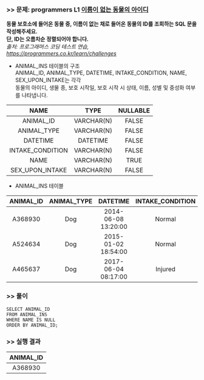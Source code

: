 ### >> 문제: programmers L1 [이름이 없는 동물의 아이디](https://programmers.co.kr/learn/courses/30/lessons/59039)
**동물 보호소에 들어온 동물 중, 이름이 없는 채로 들어온 동물의 ID를 조회하는 SQL 문을 작성해주세요.  
단, ID는 오름차순 정렬되어야 합니다.**   
*출처: 프로그래머스 코딩 테스트 연습, https://programmers.co.kr/learn/challenges*   

* ANIMAL_INS 테이블의 구조  
ANIMAL_ID, ANIMAL_TYPE, DATETIME, INTAKE_CONDITION, NAME, SEX_UPON_INTAKE는 각각  
동물의 아이디, 생물 종, 보호 시작일, 보호 시작 시 상태, 이름, 성별 및 중성화 여부를 나타냅니다.  

|NAME|TYPE|NULLABLE|
|:---:|:---:|:---:|
|ANIMAL_ID|VARCHAR(N)|FALSE|
|ANIMAL_TYPE|VARCHAR(N)|FALSE|
|DATETIME|DATETIME|FALSE|
|INTAKE_CONDITION|VARCHAR(N)|FALSE|
|NAME|VARCHAR(N)|TRUE|
|SEX_UPON_INTAKE|VARCHAR(N)|FALSE|

* ANIMAL_INS 테이블

|ANIMAL_ID|ANIMAL_TYPE|DATETIME|INTAKE_CONDITION|NAME|SEX_UPON_INTAKE|
|:-:|:-:|:-:|:-:|:-:|:-:|
|A368930|Dog|2014-06-08 13:20:00|Normal|NULL|Spayed Female|
|A524634|Dog|2015-01-02 18:54:00|Normal|*Belle|Intact Female|
|A465637|Dog|2017-06-04 08:17:00|Injured|*Commander|Neutered Male|

### >> 풀이
```mysql
SELECT ANIMAL_ID
FROM ANIMAL_INS
WHERE NAME IS NULL
ORDER BY ANIMAL_ID;
```
### >> 실행 결과
|ANIMAL_ID|
|:-:|
|A368930|


